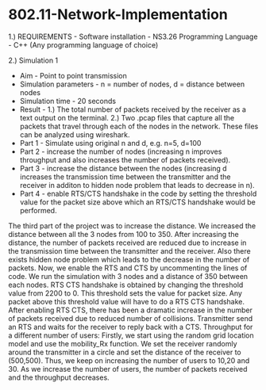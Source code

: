 # 802.11-Network-Implementation

1.) REQUIREMENTS -
Software installation - NS3.26
Programming Language - C++ (Any programming language of choice)

2.) Simulation 1 
- Aim - Point to point transmission
- Simulation parameters - n = number of nodes, d = distance between nodes
- Simulation time - 20 seconds
- Result - 1.) The total number of packets received by the receiver as a text output on the terminal. 2.) Two .pcap files that capture all the packets that travel through each of the nodes in the network. These files can be analyzed using wireshark.
- Part 1 - Simulate using original n and d, e.g. n=5, d=100
- Part 2 - increase the number of nodes (increasing n improves throughput and also increases the number of packets received).
- Part 3 - increase the distance between the nodes (increasing d increases the transmission time between the transmitter and the receiver in additon to hidden node problem that leads to decrease in n).
- Part 4 - enable RTS/CTS handshake in the code by setting the threshold value for the packet size above which an RTS/CTS handshake would be performed.


The third part of the project was to increase the distance. We increased the distance between all the 3 nodes from 100 to 350. After increasing the distance, the number of packets received are reduced due to increase in the transmission time between the transmitter and the receiver. Also there exists hidden node problem which leads to the decrease in the number of packets.
Now, we enable the RTS and CTS by uncommenting the lines of code.
We run the simulation with 3 nodes and a distance of 350 between each nodes.
RTS CTS handshake is obtained by changing the threshold value from 2200 to 0. This threshold sets the value for packet size. Any packet above this threshold value will have to do a RTS CTS handshake.
After enabling RTS CTS, there has been a dramatic increase in the number of packets received due to reduced number of collisions.
Transmitter send an RTS and waits for the receiver to reply back with a CTS.
Throughput for a different number of users:
Firstly, we start using the random grid location model and use the mobility_Rx function. We set the receiver randomly around the transmitter in a circle and set the distance of the receiver to (500,500).
Thus, we keep on increasing the number of users to 10,20 and 30. As we increase the number of users, the number of packets received and the throughput decreases.
